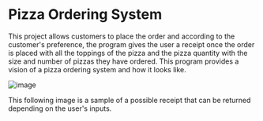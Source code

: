 # Pizza Ordering System
This project allows customers to place the order and according to the customer's preference, the program gives the user a receipt once the order is placed with all the toppings of the pizza and the pizza quantity with the size and number of pizzas they have ordered.  This program provides a vision of a pizza ordering system and how it looks like. 

![image](https://github.com/simrank13/pizzaorderingsystem/assets/132793467/e861b2cb-0003-4aee-bfc2-df2feba841d9) 

This following image is a sample of a possible receipt that can be returned depending on the user's inputs. 
